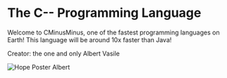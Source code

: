# The C-- Programming Language
Welcome to CMinusMinus, one of the fastest programming languages on Earth!
This language will be around 10x faster than Java!

Creator: the one and only Albert Vasile

![Hope Poster Albert](https://github.com/user-attachments/assets/2950e770-bb74-4235-8556-87a8928d7dae)

